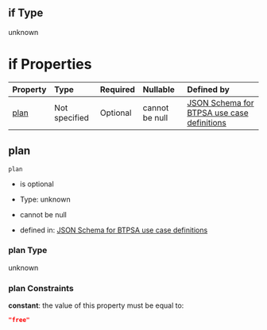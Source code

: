 ## if Type

unknown

# if Properties

| Property      | Type          | Required | Nullable       | Defined by                                                                                                                                                                                                                                  |
| :------------ | :------------ | :------- | :------------- | :------------------------------------------------------------------------------------------------------------------------------------------------------------------------------------------------------------------------------------------ |
| [plan](#plan) | Not specified | Optional | cannot be null | [JSON Schema for BTPSA use case definitions](btpsa-usecase-properties-services-items-allof-1-then-allof-26-then-allof-0-if-properties-plan.md "undefined#/properties/services/items/allOf/1/then/allOf/26/then/allOf/0/if/properties/plan") |

## plan



`plan`

*   is optional

*   Type: unknown

*   cannot be null

*   defined in: [JSON Schema for BTPSA use case definitions](btpsa-usecase-properties-services-items-allof-1-then-allof-26-then-allof-0-if-properties-plan.md "undefined#/properties/services/items/allOf/1/then/allOf/26/then/allOf/0/if/properties/plan")

### plan Type

unknown

### plan Constraints

**constant**: the value of this property must be equal to:

```json
"free"
```
